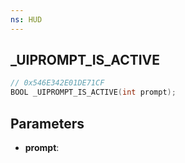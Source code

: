 ```yaml
---
ns: HUD
---
```

## _UIPROMPT_IS_ACTIVE

```c
// 0x546E342E01DE71CF
BOOL _UIPROMPT_IS_ACTIVE(int prompt);
```

## Parameters
* **prompt**:
